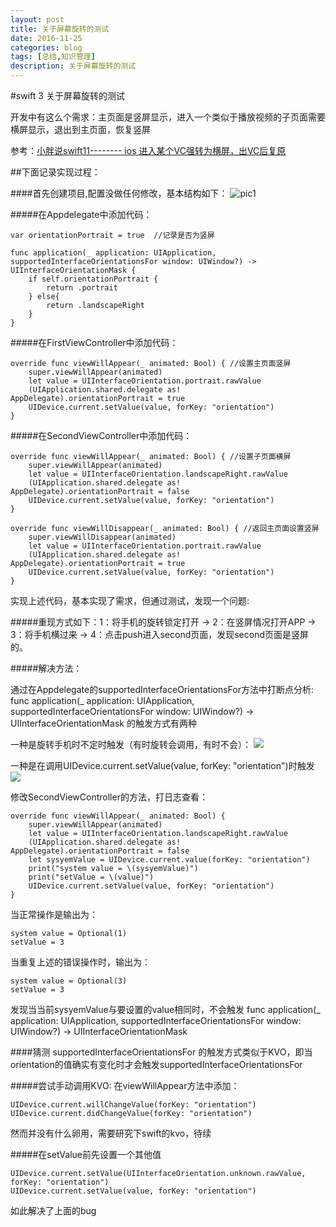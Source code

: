 ```yaml
---
layout: post
title: 关于屏幕旋转的测试
date: 2016-11-25
categories: blog
tags: [总结,知识管理]
description: 关于屏幕旋转的测试
---
```


#swift 3 关于屏幕旋转的测试

开发中有这么个需求：主页面是竖屏显示，进入一个类似于播放视频的子页面需要横屏显示，退出到主页面，恢复竖屏

参考：[小胖说swift11-------- ios 进入某个VC强转为横屏，出VC后复原](http://blog.csdn.net/haogaoming123/article/details/53198169)

##下面记录实现过程：

####首先创建项目,配置没做任何修改，基本结构如下：
![pic1](http://oh36yj5vw.bkt.clouddn.com/%E5%B1%8F%E5%B9%95%E5%BF%AB%E7%85%A7%202016-11-25%20%E4%B8%8A%E5%8D%8810.23.23.png)


#####在Appdelegate中添加代码：

    var orientationPortrait = true  //记录是否为竖屏
    
    func application(_ application: UIApplication, supportedInterfaceOrientationsFor window: UIWindow?) -> UIInterfaceOrientationMask {
        if self.orientationPortrait {
            return .portrait
        } else{
            return .landscapeRight
        }
    }

#####在FirstViewController中添加代码：

    override func viewWillAppear(_ animated: Bool) { //设置主页面竖屏
        super.viewWillAppear(animated)
        let value = UIInterfaceOrientation.portrait.rawValue
        (UIApplication.shared.delegate as! AppDelegate).orientationPortrait = true
        UIDevice.current.setValue(value, forKey: "orientation")
    }
    
#####在SecondViewController中添加代码：

    override func viewWillAppear(_ animated: Bool) { //设置子页面横屏
        super.viewWillAppear(animated)
        let value = UIInterfaceOrientation.landscapeRight.rawValue
        (UIApplication.shared.delegate as! AppDelegate).orientationPortrait = false
        UIDevice.current.setValue(value, forKey: "orientation")
    }
    
    override func viewWillDisappear(_ animated: Bool) { //返回主页面设置竖屏
        super.viewWillDisappear(animated)
        let value = UIInterfaceOrientation.portrait.rawValue
        (UIApplication.shared.delegate as! AppDelegate).orientationPortrait = true
        UIDevice.current.setValue(value, forKey: "orientation")
    }
    

实现上述代码，基本实现了需求，但通过测试，发现一个问题:

#####重现方式如下：1：将手机的旋转锁定打开 -> 2：在竖屏情况打开APP -> 3：将手机横过来 -> 4：点击push进入second页面，发现second页面是竖屏的。

#####解决方法：

通过在Appdelegate的supportedInterfaceOrientationsFor方法中打断点分析:
func application(_ application: UIApplication, supportedInterfaceOrientationsFor window: UIWindow?) -> UIInterfaceOrientationMask 的触发方式有两种

一种是旋转手机时不定时触发（有时旋转会调用，有时不会）：
![](http://oh36yj5vw.bkt.clouddn.com/%E5%B1%8F%E5%B9%95%E5%BF%AB%E7%85%A7%202016-11-25%20%E4%B8%8A%E5%8D%8811.05.33.png)

一种是在调用UIDevice.current.setValue(value, forKey: "orientation")时触发
![](http://oh36yj5vw.bkt.clouddn.com/%E5%B1%8F%E5%B9%95%E5%BF%AB%E7%85%A7%202016-11-25%20%E4%B8%8A%E5%8D%8811.06.40.png)

修改SecondViewController的方法，打日志查看：

    override func viewWillAppear(_ animated: Bool) {
        super.viewWillAppear(animated)
        let value = UIInterfaceOrientation.landscapeRight.rawValue
        (UIApplication.shared.delegate as! AppDelegate).orientationPortrait = false
        let sysyemValue = UIDevice.current.value(forKey: "orientation")
        print("system value = \(sysyemValue)")
        print("setValue = \(value)")
        UIDevice.current.setValue(value, forKey: "orientation")
    }
    
 当正常操作是输出为：
 
    system value = Optional(1)
    setValue = 3
    
 当重复上述的错误操作时，输出为：
 
    system value = Optional(3)
    setValue = 3
    
发现当当前sysyemValue与要设置的value相同时，不会触发
func application(_ application: UIApplication, supportedInterfaceOrientationsFor window: UIWindow?) -> UIInterfaceOrientationMask

####猜测 supportedInterfaceOrientationsFor 的触发方式类似于KVO，即当orientation的值确实有变化时才会触发supportedInterfaceOrientationsFor

#####尝试手动调用KVO:
在viewWillAppear方法中添加：

    UIDevice.current.willChangeValue(forKey: "orientation")
    UIDevice.current.didChangeValue(forKey: "orientation")
    
然而并没有什么卵用，需要研究下swift的kvo，待续

#####在setValue前先设置一个其他值

    UIDevice.current.setValue(UIInterfaceOrientation.unknown.rawValue, forKey: "orientation")
    UIDevice.current.setValue(value, forKey: "orientation")

如此解决了上面的bug

    



